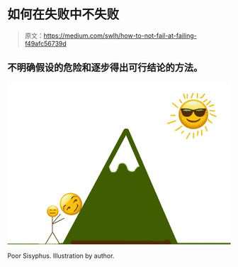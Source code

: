 # 如何在失败中不失败

> 原文：<https://medium.com/swlh/how-to-not-fail-at-failing-f49afc56739d>

## 不明确假设的危险和逐步得出可行结论的方法。

![](img/33ff72f884aa5ce8c44e89f5c835a17a.png)

Poor Sisyphus. Illustration by author.